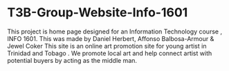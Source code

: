 # T3B-Group-Website-Info-1601
This project is home page designed for an Information Technology course , INFO 1601.
This was made by Daniel Herbert, Affonso Balbosa-Armour & Jewel Coker
This site is an online art promotion site for young artist in Trinidad and Tobago .
We promote local art and help connect artist with potential buyers by acting as the middle man.
